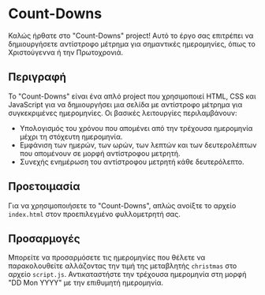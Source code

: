 # Count-Downs

Καλώς ήρθατε στο "Count-Downs" project! Αυτό το έργο σας επιτρέπει να δημιουργήσετε αντίστροφο μέτρημα για σημαντικές ημερομηνίες, όπως το Χριστούγεννα ή την Πρωτοχρονιά.

## Περιγραφή

Το "Count-Downs" είναι ένα απλό project που χρησιμοποιεί HTML, CSS και JavaScript για να δημιουργήσει μια σελίδα με αντίστροφο μέτρημα για συγκεκριμένες ημερομηνίες. Οι βασικές λειτουργίες περιλαμβάνουν:

- Υπολογισμός του χρόνου που απομένει από την τρέχουσα ημερομηνία μέχρι τη στόχευτη ημερομηνία.
- Εμφάνιση των ημερών, των ωρών, των λεπτών και των δευτερολέπτων που απομένουν σε μορφή αντίστροφου μετρητή.
- Συνεχής ενημέρωση του αντίστροφου μετρητή κάθε δευτερόλεπτο.

## Προετοιμασία

Για να χρησιμοποιήσετε το "Count-Downs", απλώς ανοίξτε το αρχείο `index.html` στον προεπιλεγμένο φυλλομετρητή σας.

## Προσαρμογές

Μπορείτε να προσαρμόσετε τις ημερομηνίες που θέλετε να παρακολουθείτε αλλάζοντας την τιμή της μεταβλητής `christmas` στο αρχείο `script.js`. Αντικαταστήστε την τρέχουσα ημερομηνία στη μορφή "DD Mon YYYY" με την επιθυμητή ημερομηνία.


